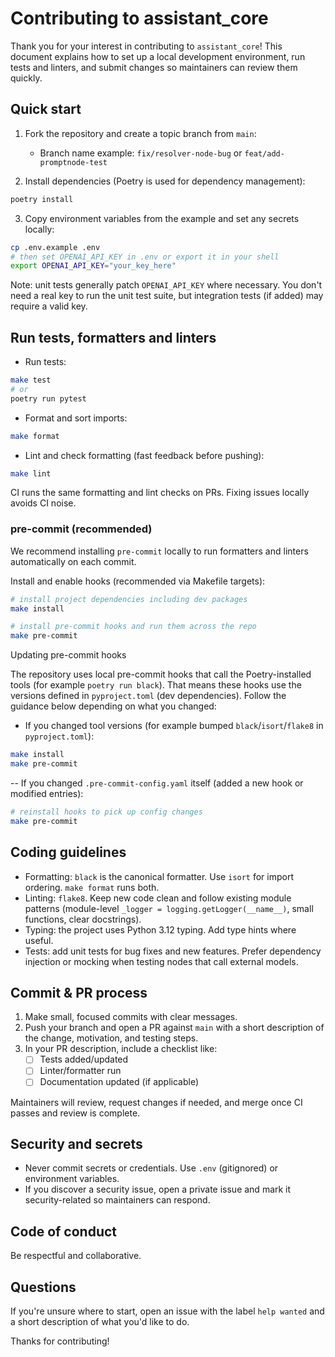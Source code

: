 # Contributing to assistant_core

Thank you for your interest in contributing to `assistant_core`! This document explains how to set up a local development environment, run tests and linters, and submit changes so maintainers can review them quickly.

## Quick start

1. Fork the repository and create a topic branch from `main`:

   - Branch name example: `fix/resolver-node-bug` or `feat/add-promptnode-test`

2. Install dependencies (Poetry is used for dependency management):

```bash
poetry install
```

3. Copy environment variables from the example and set any secrets locally:

```bash
cp .env.example .env
# then set OPENAI_API_KEY in .env or export it in your shell
export OPENAI_API_KEY="your_key_here"
```

Note: unit tests generally patch `OPENAI_API_KEY` where necessary. You don't need a real key to run the unit test suite, but integration tests (if added) may require a valid key.

## Run tests, formatters and linters

- Run tests:

```bash
make test
# or
poetry run pytest
```

- Format and sort imports:

```bash
make format
```

- Lint and check formatting (fast feedback before pushing):

```bash
make lint
```

CI runs the same formatting and lint checks on PRs. Fixing issues locally avoids CI noise.

### pre-commit (recommended)

We recommend installing `pre-commit` locally to run formatters and linters automatically on each commit.

Install and enable hooks (recommended via Makefile targets):

```bash
# install project dependencies including dev packages
make install

# install pre-commit hooks and run them across the repo
make pre-commit
```

Updating pre-commit hooks

The repository uses local pre-commit hooks that call the Poetry-installed tools (for example `poetry run black`). That means
these hooks use the versions defined in `pyproject.toml` (dev dependencies). Follow the guidance below depending on what you changed:


- If you changed tool versions (for example bumped `black`/`isort`/`flake8` in `pyproject.toml`):

```bash
make install
make pre-commit
```

-- If you changed `.pre-commit-config.yaml` itself (added a new hook or modified entries):

```bash
# reinstall hooks to pick up config changes
make pre-commit
```

## Coding guidelines

- Formatting: `black` is the canonical formatter. Use `isort` for import ordering. `make format` runs both.
- Linting: `flake8`. Keep new code clean and follow existing module patterns (module-level `_logger = logging.getLogger(__name__)`, small functions, clear docstrings).
- Typing: the project uses Python 3.12 typing. Add type hints where useful.
- Tests: add unit tests for bug fixes and new features. Prefer dependency injection or mocking when testing nodes that call external models.

## Commit & PR process

1. Make small, focused commits with clear messages.
2. Push your branch and open a PR against `main` with a short description of the change, motivation, and testing steps.
3. In your PR description, include a checklist like:
   - [ ] Tests added/updated
   - [ ] Linter/formatter run
   - [ ] Documentation updated (if applicable)

Maintainers will review, request changes if needed, and merge once CI passes and review is complete.

## Security and secrets

- Never commit secrets or credentials. Use `.env` (gitignored) or environment variables.
- If you discover a security issue, open a private issue and mark it security-related so maintainers can respond.

## Code of conduct

Be respectful and collaborative.

## Questions

If you're unsure where to start, open an issue with the label `help wanted` and a short description of what you'd like to do.

Thanks for contributing!
